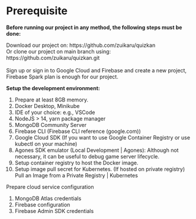# Prerequisite 
<strong>Before running our project in any method, the following steps must be done:</strong>

<p>Download our project on: https://github.com/zuikaru/quizkan<br>
Or clone our project on main branch using: https://github.com/zuikaru/quizkan.git<br><br>
Sign up or sign in to Google Cloud and Firebase and create a new project, Firebase Spark plan is enough for our project.</p>

<strong>Setup the development environment:</strong>
<ol>
<li>Prepare at least 8GB memory.</li>
<li>Docker Desktop, Minikube</li>
<li>IDE of your choice: e.g., VSCode</li>
<li>NodeJS > 14, yarn package manager</li>
<li>MongoDB Community Server</li>
<li>Firebase CLI (Firebase CLI reference (google.com))</li>
<li>Google Cloud SDK (If you want to use Google Container Registry or use kubectl on your machine)</li>
<li>Agones SDK emulator (Local Development | Agones): Although not necessary, it can be useful to debug game server lifecycle.</li>
<li>Setup container registry to host the Docker image.</li>
<li>Setup image pull secret for Kubernetes. (If hosted on private registry) Pull an Image from a Private Registry | Kubernetes</li>
</ol>

<p>Prepare cloud service configuration</p>
<ol>
<li>MongoDB Atlas credentials</li>
<li>Firebase configuration</li>
<li>Firebase Admin SDK credentials</li>
</ol>
